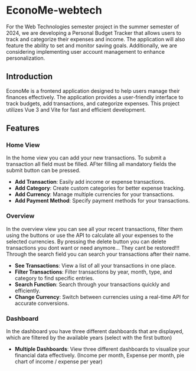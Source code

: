 # EconoMe-webtech

For the Web Technologies semester project in the summer semester of 2024, 
we are developing a Personal Budget Tracker that allows users to track and categorize their expenses and income. 
The application will also feature the ability to set and monitor saving goals. 
Additionally, we are considering implementing user account management to enhance personalization.

## Introduction

EconoMe is a frontend application designed to help users manage their finances effectively. The application provides a user-friendly interface to track budgets, add transactions, and categorize expenses. This project utilizes Vue 3 and Vite for fast and efficient development.

## Features

### Home View

In the home view you can add your new transactions. To submit a transaction all field must be filled. AFter filling all mandatory fields the submit button can be pressed.

- **Add Transaction**: Easily add income or expense transactions.
- **Add Category**: Create custom categories for better expense tracking.
- **Add Currency**: Manage multiple currencies for your transactions.
- **Add Payment Method**: Specify payment methods for your transactions.

### Overview

In the overview view you can see all your recent transactions, filter them using the buttons or use the API to calculate all your expenses to the selected currencies.
By pressing the delete button you can delete transactions you dont want or need anymore... They cant be restored!!!
Through the search field you can search your transactions after their name.

- **See Transactions**: View a list of all your transactions in one place.
- **Filter Transactions**: Filter transactions by year, month, type, and category to find specific entries.
- **Search Function**: Search through your transactions quickly and efficiently.
- **Change Currency**: Switch between currencies using a real-time API for accurate conversions.

### Dashboard

In the dashboard you have three different dashboards that are displayed, which are filtered by the available years (select with the first button)

- **Multiple Dashboards**: View three different dashboards to visualize your financial data effectively. (Income per month, Expense per month, pie chart of income / expense per year)
